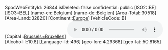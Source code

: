 ﻿---
location: [50.8165,4.29368]
type: Country
tags:
- geo/Country
---
SpocWebEntityId: 26844
isDeleted: false
confidential: public
[ISO2::BE]
[ISO3::BEL]
[name-en::Belgium]
[name-de::Belgien]
[Area-Total::30518]
[Area-Land::32820]
[Continent::[Europe](geo/Continent/Europe.md)]
[VehicleCode::B]
[Capital::[Brussels=Bruxelles](geo/Continent/Europe/Belgium/Brussels=Bruxelles.md)]
![Anthem-Belgium](xLarge/National-Anthem/Anthem-Belgium.mp3)
[Alcohol-l::10.8]
[Language-Id::496]
[geo-lon::4.29368]
[geo-lat::50.8165]

